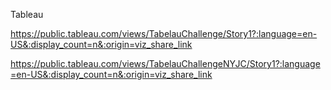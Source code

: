Tableau


https://public.tableau.com/views/TabelauChallenge/Story1?:language=en-US&:display_count=n&:origin=viz_share_link

https://public.tableau.com/views/TabelauChallengeNYJC/Story1?:language=en-US&:display_count=n&:origin=viz_share_link
